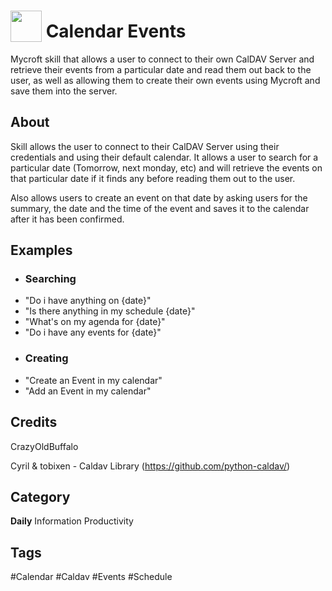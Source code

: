 # <img src="https://raw.githack.com/FortAwesome/Font-Awesome/master/svgs/solid/calendar-check.svg" card_color="#22A7F0" width="50" height="50" style="vertical-align:bottom"/> Calendar Events
Mycroft skill that allows a user to connect to their own CalDAV Server and retrieve their events from a particular date and read them out back to the user, as well as allowing them to create their own events using Mycroft and save them into the server.

## About
Skill allows the user to connect to their CalDAV Server using their credentials and using their default calendar. It allows a user to search for a particular date (Tomorrow, next monday, etc) and will retrieve the events on that particular date if it finds any before reading them out to the user.

Also allows users to create an event on that date by asking users for the summary, the date and the time of the event and saves it to the calendar after it has been confirmed. 

## Examples
* ### Searching
* "Do i have anything on {date}"
* "Is there anything in my schedule {date}"
* "What's on my agenda for {date}"
* "Do i have any events for {date}"
* ### Creating
* "Create an Event in my calendar"
* "Add an Event in my calendar"

## Credits
CrazyOldBuffalo

Cyril & tobixen - Caldav Library (https://github.com/python-caldav/)

## Category
**Daily**
Information
Productivity

## Tags
#Calendar
#Caldav
#Events
#Schedule

